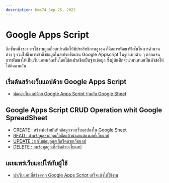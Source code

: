 ```yaml
---
description: Kms74 Sep 25, 2022
---
```


# Google Apps Script

อีกขั้นหนึ่งของการใช้งานกูลเกิ้ลสเปรดชีตให้มีประสิทธิภาพสูงสุด ก็คือการพัฒนาฟังชั่นในการคำนวนต่าง ๆ รวมไปถึงการเข้าถึงข้อมูลในสเปรดชีตผ่าน Google Appscript ในรูปแบบต่าง ๆ ตลอดจนการพัฒนาให้เป็นเว็บแอพพลิเคชั่นโดยใช้สเปรดชีตเป็นฐานข้อมูล ซึ่งผู้บันทึกจะนำมาเสนอเป็นหัวข้อให้ได้ติดตามกัน

## เริ่มต้นสร้างเว็บแอปด้วย Google Apps Script

- [พัฒนาเว็บแอปด้วย Google Apps Script ร่วมกับ Google Sheet][start]

## Google Apps Script CRUD Operation whit Google SpreadSheet

- [CREATE : สร้างฟอร์มบันทึกข้อมูลจากเว็บแอปลงใน Google Sheet][create]
- [READ   : อ่านข้อมูลจากกูลเกิ้ลชีตแล้วนำมาแสดงผลที่เว็บแอป][read]
- [UPDATE : แก้ไขข้อมูลกูลเกิ้ลชีตด้วยเว็บแอป][update]
- [DELETE : ลบข้อมูลกูลเกิ้ลชีตด้วยเว็บแอป][delete]

## เผยแพร่เว็บแอปให้กับผู้ใช้

- [นำเว็บแอปที่สร้างจาก Google Apps Script เสร็จแล้วไปใช้งาน][web_export]

[start]: https://kms74.gitbook.io/learn-to-be/google-apps-script/google-apps-script-google-sheet
[create]: https://kms74.gitbook.io/learn-to-be/google-apps-script/form-insert-data-to-google-sheet
[read]: https://kms74.gitbook.io/learn-to-be/google-apps-script/read-google-sheet-to-web-app
[update]: https://kms74.gitbook.io/learn-to-be/google-apps-script/google-apps-script
[delete]: https://kms74.gitbook.io/learn-to-be/google-apps-script/web-app-delete-row-from-sheet
[web_export]: https://kms74.gitbook.io/learn-to-be/google-apps-script/deploy-web-app
